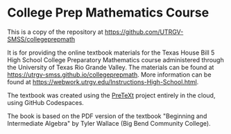 # College Prep Mathematics Course

This is a copy of the repository at https://github.com/UTRGV-SMSS/collegeprepmath

It is for providing the online textbook materials for the Texas House Bill 5 High School College Preparatory Mathematics course administered through the University of Texas Rio Grande Valley. The materials can be found at https://utrgv-smss.github.io/collegeprepmath. More information can be found at https://webwork.utrgv.edu/Instructions-High-School.html.

The textbook was created using the [PreTeXt](https://pretextbook.org) project entirely in the cloud, using GitHub Codespaces.  

The book is based on the PDF version of the textbook "Beginning and Intermediate Algebra" by Tyler Wallace (Big Bend Community College). 
